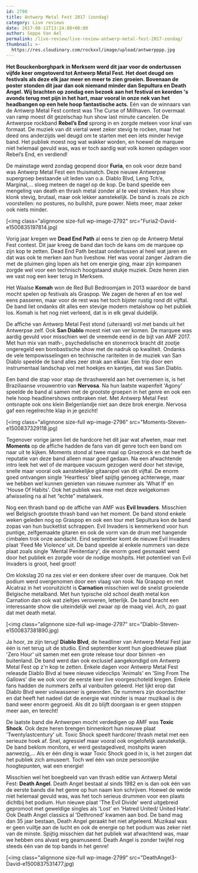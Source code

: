 ```yaml
---
id: 2790
title: Antwerp Metal Fest 2017 (zondag)
category: Live reviews
date: 2017-08-11T13:24:08+00:00
author: Seppe Van Ael
permalink: /live-review/live-review-antwerp-metal-fest-2017-zondag/
thumbnail: >-
  https://res.cloudinary.com/rockxxl/image/upload/antwerpppp.jpg
---
```

**Het Bouckenborghpark in Merksem werd dit jaar voor de ondertussen vijfde keer omgetoverd tot Antwerp Metal Fest. Het doet deugd om festivals als deze elk jaar meer en meer te zien groeien. Bovenaan de poster stonden dit jaar dan ook niemand minder dan Sepultura en Death Angel. Wij brachten op zondag een bezoek aan het festival en keerden 's avonds terug met pijn in het hart, maar vooral in onze nek van het headbangen op een hele hoop fantastische acts.**
Eén van de winnaars van de Antwerp Metal Fest contest was The Curse of Millhaven. Tot overmaat van ramp moest dit gezelschap hun show last minute cancelen. De Antwerpse rockband **Rebel’s End** sprong in en zorgde meteen voor knal van formaat. De muziek van dit viertal weet zeker stevig te rocken, maar het deed ons anderzijds wel deugd om te starten met een iets minder hevige band. Het publiek moest nog wat wakker worden, en hoewel de marquee niet helemaal gevuld was, was er toch aardig wat volk komen opdagen voor Rebel’s End, en verdiend!

De mainstage werd zondag geopend door **Furia**, en ook voor deze band was Antwerp Metal Fest een thuismatch. Deze nieuwe Antwerpse supergroep bestaande uit leden van o.a. Diablo Blvd, Leng Tch’e, Marginal,… sloeg meteen de nagel op de kop. De band speelde een mengeling van death en thrash metal zonder al te veel streken. Hun show klonk stevig, brutaal, maar ook lekker aanstekelijk. De band is zoals ze zich voorstellen: no postures, no bullshit, pure power. Niets meer, maar zeker ook niets minder.

[<img class="alignnone size-full wp-image-2792" src="Furia2-David-e1500835197814.jpg)

Vorig jaar kregen we **Dead End Path** al eens te zien op de Antwerp Metal Fest contest. Dit jaar kreeg de band dan toch de kans om de marquee op zijn kop te zetten. Dead End Path bestaat ondertussen al heel wat jaren en dat was ook te merken aan hun liveshow. Het was vooral zanger Jadram die met de pluimen ging lopen als het om energie ging, maar zijn kompanen zorgde wel voor een technisch hoogstaand stukje muziek. Deze heren zien we vast nog een keer terug in Merksem.

Het Waalse **Komah** won de Red Bull Bedroomjam in 2013 waardoor de band mocht spelen op festivals als Graspop. We zagen de heren af en toe wel eens passeren, maar voor de rest was het toch bijster rustig rond dit vijftal. De band liet ondanks dit alles een stevige modern metalshow op het publiek los. Komah is het nog niet verleerd, dat is in elk geval duidelijk.

De affiche van Antwerp Metal Fest stond (uiteraard) vol met bands uit het Antwerpse zelf. Ook **San Diablo** moest niet van ver komen. De marquee was aardig gevuld voor misschien wel de vreemde eend in de bijt van AMF 2017. Met hun mix van math-, psychedelische en stonerrock bracht dit zootje ongeregeld een bombastische show met de nadruk op kwaliteit. Ondanks de vele tempowisselingen en technische rariteiten in de muziek van San Diablo speelde de band alles zeer strak aan elkaar. Een trip door een instrumentaal landschap vol met hoekjes en kantjes, dat was San Diablo.

Een band die stap voor stap de thrashwereld aan het overnemen is, is het Braziliaanse vrouwentrio van **Nervosa**. Na hun laatste wapenfeit 'Agony' speelde de band al samen met de grootste groepen in het genre en ook een hele hoop headlinershows ontbraken niet. Met Antwerp Metal Fest ontsnapte ook ons klein Belgenlandje niet aan deze brok energie. Nervosa gaf een regelrechte klap in je gezicht!

[<img class="alignnone size-full wp-image-2796" src="Moments-Steven-e1500837329118.jpg)

Tegenover vorige jaren liet de hardcore het dit jaar wat afweten, maar met **Moments** op de affiche hadden de fans van dit genre toch een band om naar uit te kijken. Moments stond al twee maal op Groezrock en dat heeft de reputatie van deze band alleen maar goed gedaan. Na een afwachtende intro leek het wel of de marquee vacuum gezogen werd door het stevige, snelle maar vooral ook aanstekelijke gitaarspel van dit vijftal. De enorm goed ontvangen single 'Heartless' bleef spijtig genoeg achterwege, maar we hebben wel kunnen genieten van nieuwe nummer als 'What If' en 'House Of Habits'. Ook het publiek was mee met deze welgekomen afwisseling na al het &#8220;echte&#8221; metalwerk.

Nog een thrash band op de affiche van AMF was **Evil Invaders**. Misschien wel Belgisch grootste thrash band van het moment. De band stond enkele weken geleden nog op Graspop en ook een tour met Sepultura kon de band zopas van hun bucketlist schrappen. Evil Invaders is kenmerkend voor hun puntige, zelfgemaakte gitaren en ook de vorm van de drum met hangende cimbalen trok onze aandacht. Eind september komt de nieuwe Evil Invaders plaat 'Feed Me Violence' uit. De band speelde al enkele nummers van deze plaat zoals single 'Mental Penitentiary', die enorm goed gesmaakt werd door het publiek en zorgde voor de nodige moshpits. Het potentieel van Evil Invaders is groot, heel groot!

Om klokslag 20 na zes viel er een donkere sfeer over de marquee. Ook het podium werd overgenomen door een vlaag van rook. Na Graspop en met Alcatraz in het vooruitzicht is **Carnation** misschien wel de snelst groeiende Belgische metalband. Met hun typische old school death metal kon Carnation dan ook wat zieltjes veroveren, letterlijk. De band bracht een interessante show die uiteindelijk wel zwaar op de maag viel. Ach, zo gaat dat met death metal.

[<img class="alignnone size-full wp-image-2797" src="Diablo-Steven-e1500837381890.jpg)

Ja hoor, ze zijn terug! **Diablo Blvd**, de headliner van Antwerp Metal Fest jaar één is net terug uit de studio. Eind september komt hun gloednieuwe plaat 'Zero Hour' uit samen met een grote release tour door binnen -en buitenland. De band werd dan ook exclusief aangekondigd om Antwerp Metal Fest op z'n kop te zetten. Enkele dagen voor Antwerp Metal Fest releasde Diablo Blvd al twee nieuwe videoclips 'Animals' en 'Sing From The Gallows' die we ook voor de eerste keer live voorgeschoteld kregen. Enkele fans hadden de nummers zelfs al vanbuiten geleerd. Het lijkt erop dat Diablo Blvd weer volwassener is geworden. De nummers zijn doordachter en dat heeft het nadeel dat de energie wat minder is maar muzikaal is de band weer enorm gegroeid. Als dit zo blijft doorgaan is er geen stoppen meer aan, en terecht!

De laatste band die Antwerpen mocht verdedigen op AMF was **Toxic Shock**. Ook deze heren brengen binnenkort hun nieuwe plaat 'Twentylastcentury' uit. Toxic Shock speelt hardcore/ thrash metal met een serieuze hoek af. Snel, agressief maar vooral ook ongelofelijk aanstekelijk. De band beklom monitors, er werd gestagedived, moshpits waren aanwezig,&#8230; Als er één ding is waar Toxic Shock goed in is, is het zorgen dat het publiek zich amuseert. Toch wel één van onze persoonlijke hoogtepunten, wat een energie!

Misschien wel het boegbeeld van van thrash editie van Antwerp Metal Fest: **Death Angel**. Death Angel bestaat al sinds 1982 en is dan ook één van de eerste bands die het genre op hun naam kon schrijven. Hoewel de weide niet helemaal gevuld was, was het toch serieus drummen voor een plaats dichtbij het podium. Hun nieuwe plaat 'The Evil Divide' werd uitgebreid gepromoot met geweldige singles als 'Lost' en 'Hatred United/ United Hate'. Ook Death Angel classics al 'Dethroned' kwamen aan bod. De band mag dan 35 jaar bestaan, Death Angel geraakt het niet afgeleerd. Muzikaal was er geen vuiltje aan de lucht en ook de energie op het podium was zeker niet van de minste. Spijtig misschien dat het publiek wat afwachtend was, maar we hebben ons alvast erg geamuseerd. Death Angel is zonder twijfel nog steeds één van de top bands in het genre!

[<img class="alignnone size-full wp-image-2799" src="DeathAngel3-David-e1500837531477.jpg)
